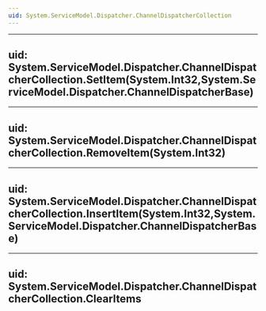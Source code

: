 ```yaml
---
uid: System.ServiceModel.Dispatcher.ChannelDispatcherCollection
---
```


---
uid: System.ServiceModel.Dispatcher.ChannelDispatcherCollection.SetItem(System.Int32,System.ServiceModel.Dispatcher.ChannelDispatcherBase)
---

---
uid: System.ServiceModel.Dispatcher.ChannelDispatcherCollection.RemoveItem(System.Int32)
---

---
uid: System.ServiceModel.Dispatcher.ChannelDispatcherCollection.InsertItem(System.Int32,System.ServiceModel.Dispatcher.ChannelDispatcherBase)
---

---
uid: System.ServiceModel.Dispatcher.ChannelDispatcherCollection.ClearItems
---
